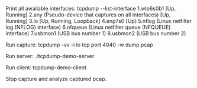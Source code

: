 Print all awailable interfaces:
tcpdump --list-interface
1.wlp6s0b1 [Up, Running]
2.any (Pseudo-device that captures on all interfaces) [Up, Running]
3.lo [Up, Running, Loopback]
4.enp7s0 [Up]
5.nflog (Linux netfilter log (NFLOG) interface)
6.nfqueue (Linux netfilter queue (NFQUEUE) interface)
7.usbmon1 (USB bus number 1)
8.usbmon2 (USB bus number 2)

Run capture:
tcpdump -vv -i lo tcp port 4040 -w dump.pcap

Run server:
./tcpdump-demo-server

Run client:
tcpdump-demo-client

Stop capture and analyze captured pcap.